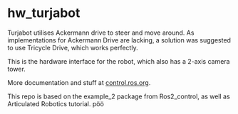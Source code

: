 # hw_turjabot

   Turjabot utilises Ackermann drive to steer and move around.
   As implementations for Ackermann Drive are lacking, a solution was suggested to use Tricycle Drive, which works perfectly.

   This is the hardware interface for the robot, which also has a 2-axis camera tower. 

More documentation and stuff at [control.ros.org](https://control.ros.org/master/doc/ros2_control_demos/example_2/doc/userdoc.html).

This repo is based on the example_2 package from Ros2_control, as well as Articulated Robotics tutorial. pöö
